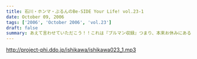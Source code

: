 ```yaml
---
title: 石川・ホンマ・ぶるんのBe-SIDE Your Life! vol.23-1
date: October 09, 2006
tags: ['2006', 'October 2006', 'vol.23']
draft: false
summary: あえて言わせていただこう！！これは『ブルマン収録』つまり、本来お休みにあるはずの祝日月曜に行われる、ブルーな月曜の収録であることを！！！！！！！それはさておきある意味、全国ネットの？？この番組。石川元帥の民放地上波放送を聴いてくれた方もたくさんいてくれたようで、ありがたい話しですよ。ワタクシからは、是非とも友人へのクチコミでこちらはもちろん、地上波の番組も応援してもらいたい。それがビーサイの隆盛存続にもかかわるのだから。（←たぶん）聴けない地方の人はゴメンナサイ！NAMAE
---
```


http://project-phi.ddo.jp/ishikawa/ishikawa023_1.mp3

